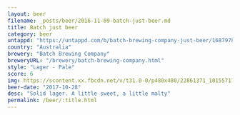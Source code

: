 ```yaml
---
layout: beer
filename: _posts/beer/2016-11-09-batch-just-beer.md
title: Batch just beer
category: beer
untappd: "https://untappd.com/b/batch-brewing-company-just-beer/1687978"
country: "Australia"
brewery: "Batch Brewing Company"
breweryURL: "/brewery/batch-brewing-company.html"
style: "Lager - Pale"
score: 6
img: https://scontent.xx.fbcdn.net/v/t31.0-0/p480x480/22861371_10155717527218745_4886434295130403789_o.jpg?_nc_cat=105&_nc_ohc=vwZNs-T9q7gAQlWSWF8Vxai83F8guancb39gfEFYc5hqnLe3XFwz4e7Lg&_nc_ht=scontent.xx&oh=a7359e86df94e3b61cfcbc69399f5f12&oe=5E4471B3
beer-date: "2017-10-28"
desc: "Solid lager. A little sweet, a little malty"
permalink: /beer/:title.html
---
```

